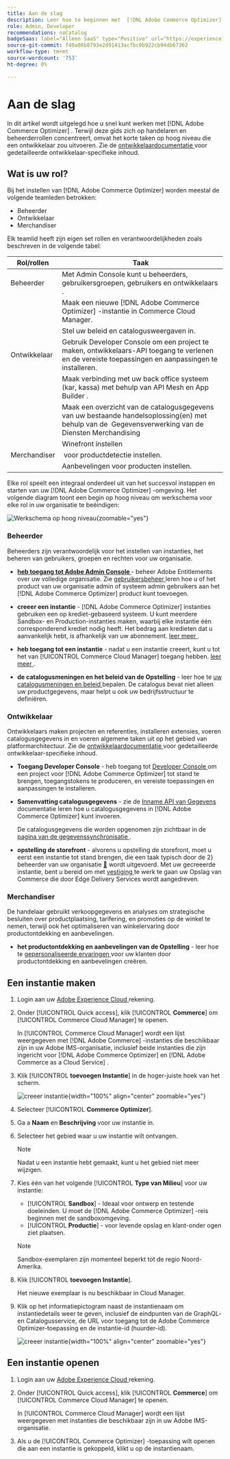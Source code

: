 ```yaml
---
title: Aan de slag
description: Leer hoe te beginnen met  [!DNL Adobe Commerce Optimizer].
role: Admin, Developer
recommendations: noCatalog
badgeSaas: label="Alleen SaaS" type="Positive" url="https://experienceleague.adobe.com/en/docs/commerce/user-guides/product-solutions" tooltip="Alleen van toepassing op Adobe Commerce as a Cloud Service- en Adobe Commerce Optimizer-projecten (door Adobe beheerde SaaS-infrastructuur)."
source-git-commit: f49a86b8793e2d91413acfbc0b922cb94db67362
workflow-type: tm+mt
source-wordcount: '753'
ht-degree: 0%

---
```


# Aan de slag

In dit artikel wordt uitgelegd hoe u snel kunt werken met [!DNL Adobe Commerce Optimizer] . Terwijl deze gids zich op handelaren en beheerderrollen concentreert, omvat het korte taken op hoog niveau die een ontwikkelaar zou uitvoeren. Zie de [ ontwikkelaardocumentatie ](https://developer-stage.adobe.com/commerce/services/composable-catalog/) voor gedetailleerde ontwikkelaar-specifieke inhoud.

## Wat is uw rol?

Bij het instellen van [!DNL Adobe Commerce Optimizer] worden meestal de volgende teamleden betrokken:

- Beheerder
- Ontwikkelaar
- Merchandiser

Elk teamlid heeft zijn eigen set rollen en verantwoordelijkheden zoals beschreven in de volgende tabel:

| Rol/rollen | Taak |
|---|---|
| Beheerder | Met Admin Console kunt u beheerders, gebruikersgroepen, gebruikers en ontwikkelaars &#x200B;. |
|  | Maak een nieuwe [!DNL Adobe Commerce Optimizer] -instantie in Commerce Cloud Manager. &#x200B; |
|  | Stel uw beleid en catalogusweergaven in. |
| Ontwikkelaar | Gebruik Developer Console om een project te maken, ontwikkelaars-API toegang te verlenen en de vereiste toepassingen en aanpassingen te installeren. |
|  | Maak verbinding met uw back office systeem (kar, kassa) met behulp van API Mesh en App Builder &#x200B;. |
|  | Maak een overzicht van de catalogusgegevens van uw bestaande handelsoplossing(en) met behulp van de &#x200B; Gegevensverwerking van de Diensten Merchandising |
|  | Winefront instellen |
| Merchandiser | &#x200B; voor productdetectie instellen. |
|  | Aanbevelingen voor producten instellen. |

Elke rol speelt een integraal onderdeel uit van het succesvol instappen en starten van uw [!DNL Adobe Commerce Optimizer] -omgeving. Het volgende diagram toont een begin op hoog niveau om werkschema voor elke rol in uw organisatie te beëindigen:

![ Werkschema op hoog niveau ](./assets/high-level-workflow.png){zoomable="yes"}

### Beheerder

Beheerders zijn verantwoordelijk voor het instellen van instanties, het beheren van gebruikers, groepen en rechten voor uw organisatie.

- **[heb toegang tot Adobe Admin Console ](https://helpx.adobe.com/enterprise/admin-guide.html)** - beheer Adobe Entitlements over uw volledige organisatie. Zie [ gebruikersbeheer ](./user-management.md) leren hoe u of het product van uw organisatie admin of systeem admin gebruikers aan het [!DNL Adobe Commerce Optimizer] product kunt toevoegen.

- **creeer een instantie** - [!DNL Adobe Commerce Optimizer] instanties gebruiken een op krediet-gebaseerd systeem. U kunt meerdere Sandbox- en Production-instanties maken, waarbij elke instantie één corresponderend krediet nodig heeft. Het bedrag aan kredieten dat u aanvankelijk hebt, is afhankelijk van uw abonnement. [ leer meer ](#create-an-instance).

- **heb toegang tot een instantie** - nadat u een instantie creeert, kunt u tot het van [!UICONTROL Commerce Cloud Manager] toegang hebben. [ leer meer ](#access-an-instance).

- **de catalogusmeningen en het beleid van de Opstelling** - leer hoe te [ uw catalogusmeningen en beleid ](./setup/catalog-view.md) bepalen. De catalogus bevat niet alleen uw productgegevens, maar helpt u ook uw bedrijfsstructuur te definiëren.

### Ontwikkelaar

Ontwikkelaars maken projecten en referenties, installeren extensies, voeren catalogusgegevens in en voeren algemene taken uit op het gebied van platformarchitectuur. Zie de [ ontwikkelaardocumentatie ](https://developer-stage.adobe.com/commerce/services/composable-catalog/) voor gedetailleerde ontwikkelaar-specifieke inhoud.

- **Toegang Developer Console** - heb toegang tot [ Developer Console ](https://developer.adobe.com/developer-console/docs/guides/getting-started) om een project voor [!DNL Adobe Commerce Optimizer] tot stand te brengen, toegangstokens te produceren, en vereiste toepassingen en aanpassingen te installeren.

- **Samenvatting catalogusgegevens** - zie de [ Inname API van Gegevens ](https://developer-stage.adobe.com/commerce/services/composable-catalog/data-ingestion/using-the-api/) documentatie leren hoe u catalogusgegevens in [!DNL Adobe Commerce Optimizer] kunt invoeren.

  De catalogusgegevens die worden opgenomen zijn zichtbaar in de [ pagina van de gegevenssynchronisatie ](./setup/data-sync.md).

- **opstelling de storefront** - alvorens u opstelling de storefront, moet u eerst een instantie tot stand brengen, die een taak typisch door de 2&rbrace; beheerder van uw organisatie [&#128279;](#administrator) wordt uitgevoerd.  Met uw gecreeerde instantie, bent u bereid om met [ vestiging ](./storefront.md) te werk te gaan uw Opslag van Commerce die door Edge Delivery Services wordt aangedreven.

### Merchandiser

De handelaar gebruikt verkoopgegevens en analyses om strategische besluiten over productplaatsing, tarifering, en promoties op de winkel te nemen, terwijl ook het optimaliseren van winkelervaring door productontdekking en aanbevelingen.

- **het productontdekking en aanbevelingen van de Opstelling** - leer hoe te [ gepersonaliseerde ervaringen ](./merchandising/overview.md) voor uw klanten door productontdekking en aanbevelingen creëren.

## Een instantie maken

1. Login aan uw [ Adobe Experience Cloud ](https://experience.adobe.com/) rekening.

1. Onder [!UICONTROL Quick access], klik [!UICONTROL **Commerce**] om [!UICONTROL Commerce Cloud Manager] te openen.

   In [!UICONTROL Commerce Cloud Manager] wordt een lijst weergegeven met [!DNL Adobe Commerce] -instanties die beschikbaar zijn in uw Adobe IMS-organisatie, inclusief beide instanties die zijn ingericht voor [!DNL Adobe Commerce Optimizer] en [!DNL Adobe Commerce as a Cloud Service] .

1. Klik [!UICONTROL **toevoegen Instantie**] in de hoger-juiste hoek van het scherm.

   ![ creeer instantie ](./assets/create-aco-instance.png){width="100%" align="center" zoomable="yes"}

1. Selecteer [!UICONTROL **Commerce Optimizer**].

1. Ga a **Naam** en **Beschrijving** voor uw instantie in.

1. Selecteer het gebied waar u uw instantie wilt ontvangen.

   >[!NOTE]
   >
   >Nadat u een instantie hebt gemaakt, kunt u het gebied niet meer wijzigen.

1. Kies één van het volgende [!UICONTROL **Type van Milieu**] voor uw instantie:

   - [!UICONTROL **Sandbox**] - Ideaal voor ontwerp en testende doeleinden. U moet de [!DNL Adobe Commerce Optimizer] -reis beginnen met de sandboxomgeving.
   - [!UICONTROL **Productie**] - voor levende opslag en klant-onder ogen ziet plaatsen.

   >[!NOTE]
   >
   >Sandbox-exemplaren zijn momenteel beperkt tot de regio Noord-Amerika.

1. Klik [!UICONTROL **toevoegen Instantie**].

   Het nieuwe exemplaar is nu beschikbaar in Cloud Manager.

1. Klik op het informatiepictogram naast de instantienaam om instantiedetails weer te geven, inclusief de eindpunten van de GraphQL- en Catalogusservice, de URL voor toegang tot de Adobe Commerce Optimizer-toepassing en de instantie-id (huurder-id).

   ![ creeer instantie ](./assets/aco-instance-details.png){width="100%" align="center" zoomable="yes"}

## Een instantie openen

1. Login aan uw [ Adobe Experience Cloud ](https://experience.adobe.com/) rekening.

1. Onder [!UICONTROL Quick access], klik [!UICONTROL **Commerce**] om [!UICONTROL Commerce Cloud Manager] te openen.

   In [!UICONTROL Commerce Cloud Manager] wordt een lijst weergegeven met instanties die beschikbaar zijn in uw Adobe IMS-organisatie.

1. Als u de [!UICONTROL Commerce Optimizer] -toepassing wilt openen die aan een instantie is gekoppeld, klikt u op de instantienaam.


